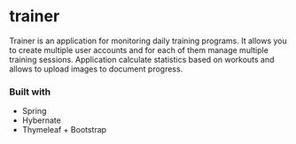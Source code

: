 # **trainer**

Trainer is an application for monitoring daily training programs. It allows you to create multiple user accounts and for each of them manage multiple training sessions.
Application calculate statistics based on workouts and allows to upload images to document progress.

### Built with
- Spring
- Hybernate
- Thymeleaf + Bootstrap



